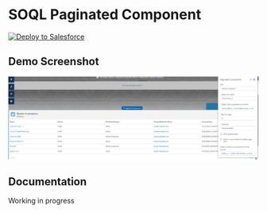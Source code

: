 # SOQL Paginated Component

<a href="https://githubsfdeploy.herokuapp.com?owner=iNardex&repo=soql-paginated-component&ref=main">
  <img alt="Deploy to Salesforce"
       src="https://raw.githubusercontent.com/afawcett/githubsfdeploy/master/src/main/webapp/resources/img/deploy.png">
</a>

Demo Screenshot
---------------

![Demo Screenshot](https://github.com/iNardex/paginated-component/blob/main/images/example.png)

Documentation
-------------
Working in progress
